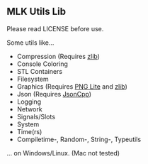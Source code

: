 MLK Utils Lib
-------------  
  
Please read LICENSE before use.  
  
Some utils like...

* Compression (Requires [zlib](https://github.com/madler/zlib))  
* Console Coloring  
* STL Containers  
* Filesystem  
* Graphics (Requires [PNG Lite](https://github.com/dankar/pnglite) and [zlib](https://github.com/madler/zlib))  
* Json (Requires [JsonCpp](https://github.com/open-source-parsers/jsoncpp))  
* Logging  
* Network  
* Signals/Slots  
* System  
* Time(rs)  
* Compiletime-, Random-, String-, Typeutils   
  
... on Windows/Linux.
(Mac not tested)